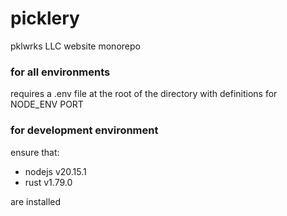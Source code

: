 # picklery

pklwrks LLC website monorepo

### for all environments

requires a .env file at the root of the directory with definitions for
NODE_ENV
PORT

### for development environment

ensure that:

- nodejs v20.15.1
- rust v1.79.0

are installed
